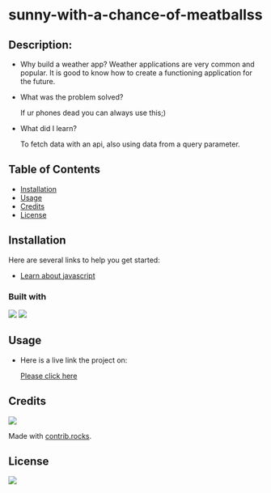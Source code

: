 # sunny-with-a-chance-of-meatballss

## Description:

- Why build a weather app?
    Weather applications are very common and popular. It is good to know how to create a functioning application for the future.

- What was the problem solved?

   If ur phones dead you can always use this;)

- What did I learn?

    To fetch data with an api, also using data from a query parameter.

## Table of Contents

- [Installation](#installation)
- [Usage](#usage)
- [Credits](#credits)
- [License](#license)

## Installation
Here are several links to help you get started:


- [Learn about javascript](https://www.w3schools.com/js/DEFAULT.asp)


### Built with
<img src="https://img.shields.io/badge/javascript-%23323330.svg?style=for-the-badge&logo=javascript&logoColor=%23F7DF1E" />

<img src= "https://img.shields.io/badge/html5-%23E34F26.svg?style=for-the-badge&logo=html5&logoColor=white" />

## Usage

- Here is a live link the project on:

     [Please click here](https://skyllarb.github.io/sunny-with-a-chance-of-meatballss/)

## Credits
<a href="https://github.com/skyllarb/Fort-polio/graphs/contributors">
  <img src="https://contrib.rocks/image?repo=skyllarb/Fort-polio" />
</a>

Made with [contrib.rocks](https://contrib.rocks).

## License
<img
 src="http://ForTheBadge.com/images/badges/built-with-love.svg" />

